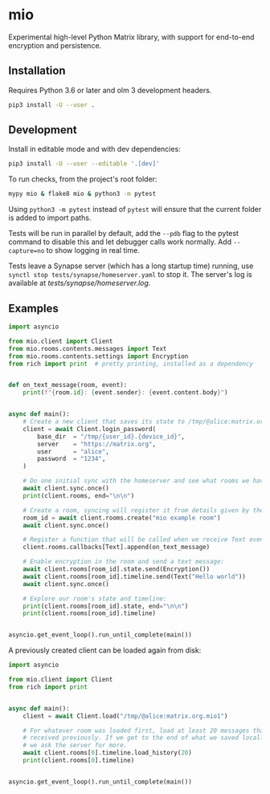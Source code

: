 # mio

Experimental high-level Python Matrix library, with support for end-to-end 
encryption and persistence.

## Installation

Requires Python 3.6 or later and olm 3 development headers.

```sh
pip3 install -U --user .
```

## Development

Install in editable mode and with dev dependencies:

```sh
pip3 install -U --user --editable '.[dev]'
```

To run checks, from the project's root folder:

```sh
mypy mio & flake8 mio & python3 -m pytest
```

Using `python3 -m pytest` instead of `pytest` will ensure that the current
folder is added to import paths.

Tests will be run in parallel by default, add the `--pdb` flag to the pytest
command to disable this and let debugger calls work normally.
Add `--capture=no` to show logging in real time.

Tests leave a Synapse server (which has a long startup time) running,
use `synctl stop tests/synapse/homeserver.yaml` to stop it.
The server's log is available at *tests/synapse/homeserver.log*.


## Examples

```py
import asyncio

from mio.client import Client
from mio.rooms.contents.messages import Text
from mio.rooms.contents.settings import Encryption
from rich import print  # pretty printing, installed as a dependency


def on_text_message(room, event):
    print(f"{room.id}: {event.sender}: {event.content.body}")


async def main():
    # Create a new client that saves its state to /tmp/@alice:matrix.org.mio1:
    client = await Client.login_password(
        base_dir  = "/tmp/{user_id}.{device_id}",
        server    = "https://matrix.org",
        user      = "alice",
        password  = "1234",
    )

    # Do one initial sync with the homeserver and see what rooms we have:
    await client.sync.once()
    print(client.rooms, end="\n\n")

    # Create a room, syncing will register it from details given by the server
    room_id = await client.rooms.create("mio example room")
    await client.sync.once()

    # Register a function that will be called when we receive Text events:
    client.rooms.callbacks[Text].append(on_text_message)

    # Enable encryption in the room and send a text message:
    await client.rooms[room_id].state.send(Encryption())
    await client.rooms[room_id].timeline.send(Text("Hello world"))
    await client.sync.once()

    # Explore our room's state and timeline:
    print(client.rooms[room_id].state, end="\n\n")
    print(client.rooms[room_id].timeline)


asyncio.get_event_loop().run_until_complete(main())
```

A previously created client can be loaded again from disk:

```py
import asyncio

from mio.client import Client
from rich import print


async def main():
    client = await Client.load("/tmp/@alice:matrix.org.mio1")

    # For whatever room was loaded first, load at least 20 messages that we 
    # received previously. If we get to the end of what we saved locally, 
    # we ask the server for more.
    await client.rooms[0].timeline.load_history(20)
    print(client.rooms[0].timeline)


asyncio.get_event_loop().run_until_complete(main())
```
